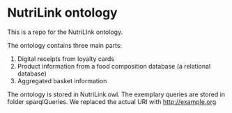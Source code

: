 # NutriLink ontology

This is a repo for the NutriLInk ontology.

The ontology contains three main parts:
1. Digital receipts from loyalty cards
2. Product information from a food composition database (a relational database)
3. Aggregated basket information 

The ontology is stored in NutriLink.owl. The exemplary queries are stored in folder sparqlQueries. We replaced the actual URI with http://example.org
